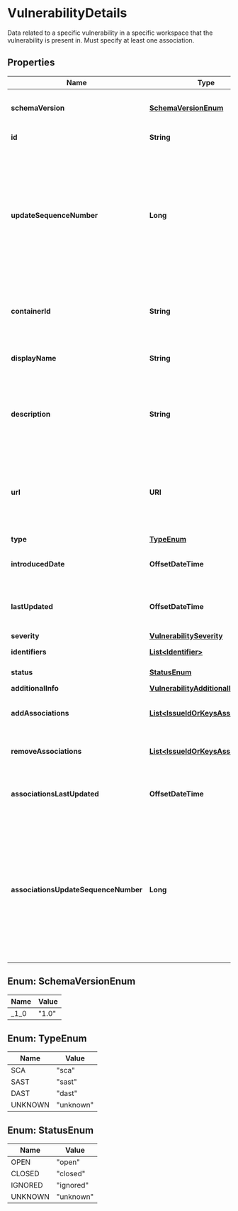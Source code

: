 

# VulnerabilityDetails

Data related to a specific vulnerability in a specific workspace that the vulnerability is present in. Must specify at least one association. 

## Properties

| Name | Type | Description | Notes |
|------------ | ------------- | ------------- | -------------|
|**schemaVersion** | [**SchemaVersionEnum**](#SchemaVersionEnum) | The VulnerabilityData schema version used for this vulnerability data.  Placeholder to support potential schema changes in the future.  |  |
|**id** | **String** | The identifier for the Vulnerability. Must be unique for a given Provider.  |  |
|**updateSequenceNumber** | **Long** | An ID used to apply an ordering to updates for this Vulnerability in the case of out-of-order receipt of update requests.  This can be any monotonically increasing number. A suggested implementation is to use epoch millis from the Provider system, but other alternatives are valid (e.g. a Provider could store a counter against each Vulnerability and increment that on each update to Jira).  Updates for a Vulnerability that are received with an updateSequenceId lower than what is currently stored will be ignored.  |  |
|**containerId** | **String** | The identifier of the Container where this Vulnerability was found. Must be unique for a given Provider. This must follow this regex pattern: &#x60;[a-zA-Z0-9\\\\-_.~@:{}&#x3D;]+(/[a-zA-Z0-9\\\\-_.~@:{}&#x3D;]+)*&#x60;  |  |
|**displayName** | **String** | The human-readable name for the Vulnerability. Will be shown in the UI.  If not provided, will use the ID for display.  |  |
|**description** | **String** | A description of the issue in markdown format that will be shown in the UI and used when creating Jira Issues. HTML tags are not supported in the markdown format. For creating a new line &#x60;\\n&#x60; can be used. Read more about the accepted markdown transformations [here](https://atlaskit.atlassian.com/packages/editor/editor-markdown-transformer).  |  |
|**url** | **URI** | A URL users can use to link to a summary view of this vulnerability, if appropriate.  This could be any location that makes sense in the Provider system (e.g. if the summary information comes from a specific project, it might make sense to link the user to the vulnerability in that project).  |  |
|**type** | [**TypeEnum**](#TypeEnum) | The type of Vulnerability detected. |  |
|**introducedDate** | **OffsetDateTime** | The timestamp to present to the user that shows when the Vulnerability was introduced.  Expected format is an RFC3339 formatted string.  |  |
|**lastUpdated** | **OffsetDateTime** | The last-updated timestamp to present to the user the last time the Vulnerability was updated.  Expected format is an RFC3339 formatted string.  |  |
|**severity** | [**VulnerabilitySeverity**](VulnerabilitySeverity.md) |  |  |
|**identifiers** | [**List&lt;Identifier&gt;**](Identifier.md) | The identifying information for the Vulnerability.  |  [optional] |
|**status** | [**StatusEnum**](#StatusEnum) | The current status of the Vulnerability.  |  |
|**additionalInfo** | [**VulnerabilityAdditionalInfo**](VulnerabilityAdditionalInfo.md) |  |  [optional] |
|**addAssociations** | [**List&lt;IssueIdOrKeysAssociation&gt;**](IssueIdOrKeysAssociation.md) | The associations (e.g. Jira issue) to add in addition to the currently stored associations of the Security Vulnerability.  |  [optional] |
|**removeAssociations** | [**List&lt;IssueIdOrKeysAssociation&gt;**](IssueIdOrKeysAssociation.md) | The associations (e.g. Jira issue) to remove from currently stored associations of the Security Vulnerability.  |  [optional] |
|**associationsLastUpdated** | **OffsetDateTime** | An ISO-8601 Date-time string representing the last time the provider updated associations on this entity.  Expected format is an RFC3339 formatted string.  |  [optional] |
|**associationsUpdateSequenceNumber** | **Long** | A sequence number to compare when writing entity associations to the database.  This can be any monotonically increasing number. A highly recommended implementation is to use epoch millis.  This is an optional field. If it is not provided it will default to being equal to the corresponding entity&#39;s &#x60;updateSequenceNumber&#x60;.  Associations are written following a LastWriteWins strategy, association that are received with an associationsUpdateSequenceNumber lower than what is currently stored will be ignored.  |  [optional] |



## Enum: SchemaVersionEnum

| Name | Value |
|---- | -----|
| _1_0 | &quot;1.0&quot; |



## Enum: TypeEnum

| Name | Value |
|---- | -----|
| SCA | &quot;sca&quot; |
| SAST | &quot;sast&quot; |
| DAST | &quot;dast&quot; |
| UNKNOWN | &quot;unknown&quot; |



## Enum: StatusEnum

| Name | Value |
|---- | -----|
| OPEN | &quot;open&quot; |
| CLOSED | &quot;closed&quot; |
| IGNORED | &quot;ignored&quot; |
| UNKNOWN | &quot;unknown&quot; |



